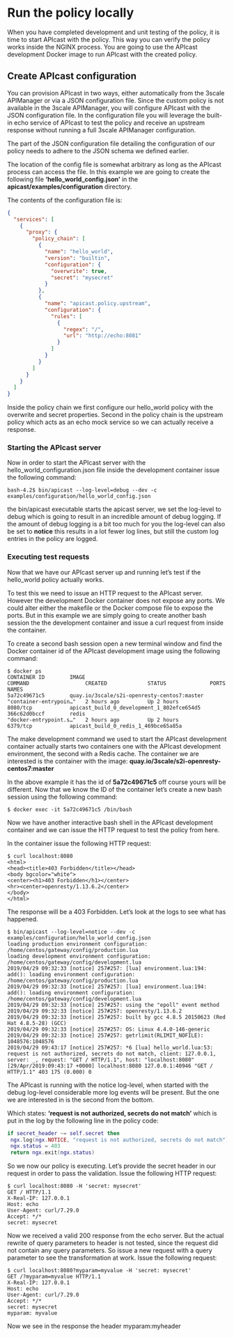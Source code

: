 # Run the policy locally

When you have completed development and unit testing of the policy, it is time to start APIcast with the policy. This way you can verify the policy works inside the NGINX process. You are going to use the APIcast development Docker image to run APIcast with the created policy.

## Create APIcast configuration

You can provision APIcast in two ways, either automatically from the 3scale APIManager or via a JSON configuration file. Since the custom policy is not available in the 3scale APIManager,  you will configure APIcast with the JSON configuration file. In the configuration file you will leverage the built-in echo service of APIcast to test the policy and receive an upstream response without running a full 3scale APIManager configuration.

The part of the JSON configuration file detailing the configuration of our policy needs to adhere to the JSON schema we defined earlier.

The location of the config file is somewhat arbitrary as long as the APIcast process can access the file. In this example we are going to create the following file **‘hello_world_config.json’** in the **apicast/examples/configuration** directory.

The contents of the configuration file is:

```json
{
  "services": [
    {
      "proxy": {
        "policy_chain": [
          {
            "name": "hello_world",
            "version": "builtin",
            "configuration": {
              "overwrite": true,
              "secret": "mysecret"
            }
          },
          {
            "name": "apicast.policy.upstream",
            "configuration": {
              "rules": [
                {
                  "regex": "/",
                  "url": "http://echo:8081"
                }
              ]
            }
          }
        ]
      }
    }
  ]
}
```

Inside the policy chain we first configure our hello_world policy with the overwrite and secret properties. Second in the policy chain is the upstream policy which acts as an echo mock service so we can actually receive a response.

### Starting the APIcast server
Now in order to start the APIcast server with the hello_world_configuration.json file inside the development container issue the following command:

```shell
bash-4.2$ bin/apicast --log-level=debug --dev -c examples/configuration/hello_world_config.json
```

the bin/apicast executable starts the apicast server, we set the log-level to debug which is going to result in an incredible amount of debug logging.
If the amount of debug logging is a bit too much for you the log-level can also be set to **notice** this results in a lot fewer log lines, but still the custom log entries in the policy are logged.

### Executing test requests
Now that we have our APIcast server up and running let’s test if the hello_world policy actually works.

To test this we need to issue an HTTP request to the APIcast server. However the development Docker container does not expose any ports. We could alter either the makefile or the Docker compose file to expose the ports. But in this example we are simply going to create another bash session the the development container and issue a curl request from inside the container.

To create a second bash session open a new terminal window and find the Docker container id of the APIcast development image using the following command:

```shell
$ docker ps
CONTAINER ID        IMAGE                                         COMMAND                  CREATED             STATUS              PORTS               NAMES
5a72c49671c5        quay.io/3scale/s2i-openresty-centos7:master   "container-entrypoin…"   2 hours ago         Up 2 hours          8080/tcp            apicast_build_0_development_1_802efce654d5
366c62d0bccf        redis                                         "docker-entrypoint.s…"   2 hours ago         Up 2 hours          6379/tcp            apicast_build_0_redis_1_469bce65a85a
```

The make development command we used to start the APIcast development container actually starts two containers one with the APIcast development environment, the second with a Redis cache. The container we are interested is the container with the image: **quay.io/3scale/s2i-openresty-centos7:master**

In the above example it has the id of **5a72c49671c5** off course yours will be different. Now that we know the ID of the container let’s create a new bash session using the following command:

```shell
$ docker exec -it 5a72c49671c5 /bin/bash
```

Now we have another interactive bash shell in the APIcast development container and we can issue the HTTP request to test the policy from here.

In the container issue the following HTTP request:

```shell
$ curl localhost:8080
<html>
<head><title>403 Forbidden</title></head>
<body bgcolor="white">
<center><h1>403 Forbidden</h1></center>
<hr><center>openresty/1.13.6.2</center>
</body>
</html>
```

The response will be a 403 Forbidden. Let’s look at the logs to see what has happened.

```shell
$ bin/apicast --log-level=notice --dev -c examples/configuration/hello_world_config.json
loading production environment configuration: /home/centos/gateway/config/production.lua
loading development environment configuration: /home/centos/gateway/config/development.lua
2019/04/29 09:32:33 [notice] 257#257: [lua] environment.lua:194: add(): loading environment configuration: /home/centos/gateway/config/production.lua
2019/04/29 09:32:33 [notice] 257#257: [lua] environment.lua:194: add(): loading environment configuration: /home/centos/gateway/config/development.lua
2019/04/29 09:32:33 [notice] 257#257: using the "epoll" event method
2019/04/29 09:32:33 [notice] 257#257: openresty/1.13.6.2
2019/04/29 09:32:33 [notice] 257#257: built by gcc 4.8.5 20150623 (Red Hat 4.8.5-28) (GCC)
2019/04/29 09:32:33 [notice] 257#257: OS: Linux 4.4.0-146-generic
2019/04/29 09:32:33 [notice] 257#257: getrlimit(RLIMIT_NOFILE): 1048576:1048576
2019/04/29 09:43:17 [notice] 257#257: *6 [lua] hello_world.lua:53: request is not authorized, secrets do not match, client: 127.0.0.1, server: _, request: "GET / HTTP/1.1", host: "localhost:8080"
[29/Apr/2019:09:43:17 +0000] localhost:8080 127.0.0.1:40946 "GET / HTTP/1.1" 403 175 (0.000) 0
```

The APIcast is running with the notice log-level, when started with the debug log-level considerable more log events will be present. But the one we are interested in is the second from the bottom.

Which states: **‘request is not authorized, secrets do not match’** which is put in the log by the following line in the policy code:

```lua
if secret_header ~= self.secret then
 ngx.log(ngx.NOTICE, "request is not authorized, secrets do not match")
 ngx.status = 403
 return ngx.exit(ngx.status)
```

So we now our policy is executing. Let’s provide the secret header in our request in order to pass the validation. Issue the following HTTP request:

```shell
$ curl localhost:8080 -H 'secret: mysecret'
GET / HTTP/1.1
X-Real-IP: 127.0.0.1
Host: echo
User-Agent: curl/7.29.0
Accept: */*
secret: mysecret
```

Now we received a valid 200 response from the echo server. But the actual rewrite of query parameters to header is not tested, since the request did not contain any query parameters. So issue a new request with a query parameter to see the transformation at work. Issue the following request:

```shell
$ curl localhost:8080?myparam=myvalue -H 'secret: mysecret'
GET /?myparam=myvalue HTTP/1.1
X-Real-IP: 127.0.0.1
Host: echo
User-Agent: curl/7.29.0
Accept: */*
secret: mysecret
myparam: myvalue
```

Now we see in the response the header myparam:myheader